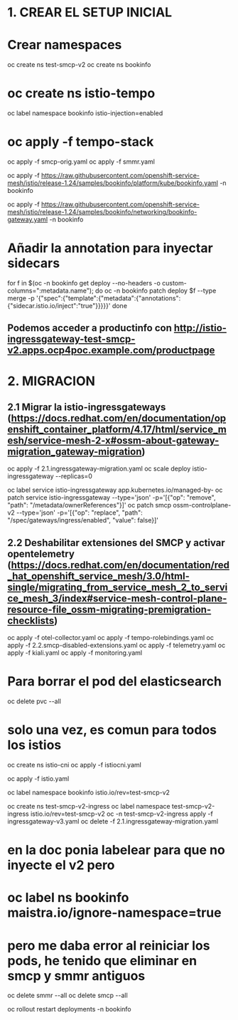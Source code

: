# 1. CREAR EL SETUP INICIAL

# Crear namespaces
oc create ns test-smcp-v2
oc create ns bookinfo
# oc create ns istio-tempo

oc label namespace bookinfo istio-injection=enabled

# oc apply -f tempo-stack
oc apply -f smcp-orig.yaml
oc apply -f smmr.yaml

oc apply -f https://raw.githubusercontent.com/openshift-service-mesh/istio/release-1.24/samples/bookinfo/platform/kube/bookinfo.yaml -n bookinfo

oc apply -f https://raw.githubusercontent.com/openshift-service-mesh/istio/release-1.24/samples/bookinfo/networking/bookinfo-gateway.yaml -n bookinfo

# Añadir la annotation para inyectar sidecars
for f in $(oc -n bookinfo get deploy --no-headers -o custom-columns=":metadata.name"); 
do 
    oc -n bookinfo patch deploy $f --type merge -p '{"spec":{"template":{"metadata":{"annotations":{"sidecar.istio.io/inject":"true"}}}}}'
done

## Podemos acceder a productinfo con http://istio-ingressgateway-test-smcp-v2.apps.ocp4poc.example.com/productpage

# 2. MIGRACION

## 2.1 Migrar la istio-ingressgateways (https://docs.redhat.com/en/documentation/openshift_container_platform/4.17/html/service_mesh/service-mesh-2-x#ossm-about-gateway-migration_gateway-migration)
oc apply -f 2.1.ingressgateway-migration.yaml
oc scale deploy istio-ingressgateway --replicas=0

oc label service istio-ingressgateway app.kubernetes.io/managed-by-
oc patch service istio-ingressgateway --type='json' -p='[{"op": "remove", "path": "/metadata/ownerReferences"}]'
oc patch smcp ossm-controlplane-v2 --type='json' -p='[{"op": "replace", "path": "/spec/gateways/ingress/enabled", "value": false}]'


## 2.2 Deshabilitar extensiones del SMCP y activar opentelemetry (https://docs.redhat.com/en/documentation/red_hat_openshift_service_mesh/3.0/html-single/migrating_from_service_mesh_2_to_service_mesh_3/index#service-mesh-control-plane-resource-file_ossm-migrating-premigration-checklists)

oc apply -f otel-collector.yaml
oc apply -f tempo-rolebindings.yaml
oc apply -f 2.2.smcp-disabled-extensions.yaml
oc apply -f telemetry.yaml
oc apply -f kiali.yaml
oc apply -f monitoring.yaml

# Para borrar el pod del elasticsearch
oc delete pvc --all 

# solo una vez, es comun para todos los istios
oc create ns istio-cni
oc apply -f istiocni.yaml

oc apply -f istio.yaml

oc label namespace bookinfo istio.io/rev=test-smcp-v2

oc create ns test-smcp-v2-ingress
oc label namespace test-smcp-v2-ingress istio.io/rev=test-smcp-v2
oc -n test-smcp-v2-ingress apply -f ingressgateway-v3.yaml
oc delete -f 2.1.ingressgateway-migration.yaml

# en la doc ponia labelear para que no inyecte el v2 pero 
# oc label ns bookinfo maistra.io/ignore-namespace=true
# pero me daba error al reiniciar los pods, he tenido que eliminar en smcp y smmr antiguos
oc delete smmr --all
oc delete smcp --all

oc rollout restart deployments -n bookinfo